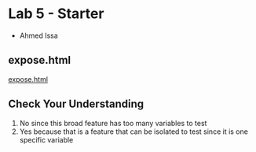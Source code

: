 # Lab 5 - Starter
- Ahmed Issa

## expose.html
[expose.html](expose.html)

## Check Your Understanding
1. No since this broad feature has too many variables to test
2. Yes because that is a feature that can be isolated to test since it is one specific variable